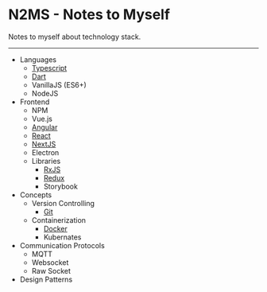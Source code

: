 # N2MS - Notes to Myself

Notes to myself about technology stack.

---

- Languages
  - [Typescript](Languages/Typescript)
  - [Dart](Languages/Dart)
  - VanillaJS (ES6+)
  - NodeJS
- Frontend
  - NPM
  - Vue.js
  - [Angular](Frontend/Angular)
  - [React](Frontend/React)
  - [NextJS](Frontend/NextJS)
  - Electron
  - Libraries
    - [RxJS](Frontend/Libraries/RxJS)
    - [Redux](Frontend/Libraries/Redux)
    - Storybook
- Concepts
  - Version Controlling
    - [Git](Concepts/Version%20Controlling/Git)
  - Containerization
    - [Docker](Concepts/Containerization/Docker)
    - Kubernates
- Communication Protocols
  - MQTT
  - Websocket
  - Raw Socket
- Design Patterns
